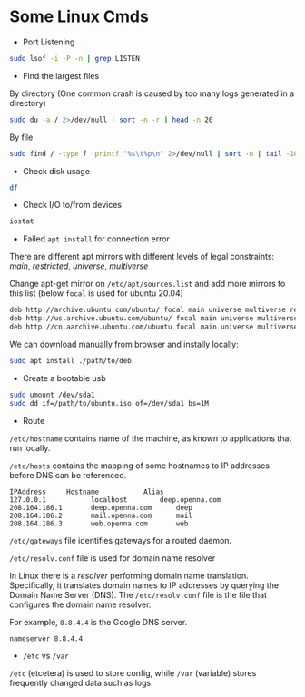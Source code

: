 # Some Linux Cmds

* Port Listening

```bash
sudo lsof -i -P -n | grep LISTEN
```

* Find the largest files

By directory (One common crash is caused by too many logs generated in a directory)
```bash
sudo du -a / 2>/dev/null | sort -n -r | head -n 20
```

By file
```bash
sudo find / -type f -printf "%s\t%p\n" 2>/dev/null | sort -n | tail -10
```

* Check disk usage
```bash
df
```

* Check I/O to/from devices

```bash
iostat
```

* Failed `apt install` for connection error

There are different apt mirrors with different levels of legal constraints: *main*, *restricted*, *universe*, *multiverse*

Change apt-get mirror on `/etc/apt/sources.list` and add more mirrors to this list (below `focal` is used for ubuntu 20.04)
```bash
deb http://archive.ubuntu.com/ubuntu/ focal main universe multiverse restricted
deb http://us.archive.ubuntu.com/ubuntu/ focal main universe multiverse restricted
deb http://cn.aarchive.ubuntu.com/ubuntu focal main universe multiverse restricted
```

We can download manually from browser and instally locally:
```bash
sudo apt install ./path/to/deb
```


* Create a bootable usb

```bash
sudo umount /dev/sda1
sudo dd if=/path/to/ubuntu.iso of=/dev/sda1 bs=1M
```

* Route

`/etc/hostname` contains name of the machine, as known to applications that run locally.

`/etc/hosts` contains the mapping of some hostnames to IP addresses before DNS can be referenced. 

```
IPAddress     Hostname    		 Alias
127.0.0.1			localhost	 	 deep.openna.com
208.164.186.1		deep.openna.com		 deep
208.164.186.2		mail.openna.com		 mail
208.164.186.3		web.openna.com		 web
```

`/etc/gateways` file identifies gateways for a routed daemon.

`/etc/resolv.conf` file is used for domain name resolver

In Linux there is a *resolver* performing domain name translation.
Specifically, it translates domain names to IP addresses by querying the Domain Name Server (DNS). 
The `/etc/resolv.conf` file is the file that configures the domain name resolver.

For example, `8.8.4.4` is the Google DNS server.
```bash
nameserver 8.8.4.4
```

* `/etc` vs `/var`

`/etc` (etcetera) is used to store config, while `/var` (variable) stores frequently changed data such as logs.
